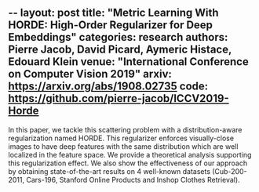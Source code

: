 --
layout: post
title: "Metric Learning With HORDE: High-Order Regularizer for Deep Embeddings"
categories: research
authors: Pierre Jacob, David Picard, Aymeric Histace, Edouard Klein 
venue: "International Conference on Computer Vision 2019"
arxiv: https://arxiv.org/abs/1908.02735
code: https://github.com/pierre-jacob/ICCV2019-Horde
--

In this paper, we tackle this scattering problem with a distribution-aware regularization named HORDE. This regularizer enforces visually-close images to have deep features with the same distribution which are well localized in the feature space. We provide a theoretical analysis supporting this regularization effect. We also show the effectiveness of our approach by obtaining state-of-the-art results on 4 well-known datasets (Cub-200-2011, Cars-196, Stanford Online Products and Inshop Clothes Retrieval). 
